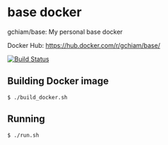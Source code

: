 # base docker
gchiam/base: My personal base docker

Docker Hub: https://hub.docker.com/r/gchiam/base/

[![Build Status](https://travis-ci.org/gchiam/base.svg?branch=master)](https://travis-ci.org/gchiam/base)

## Building Docker image
```
$ ./build_docker.sh
```


## Running
```
$ ./run.sh
```

